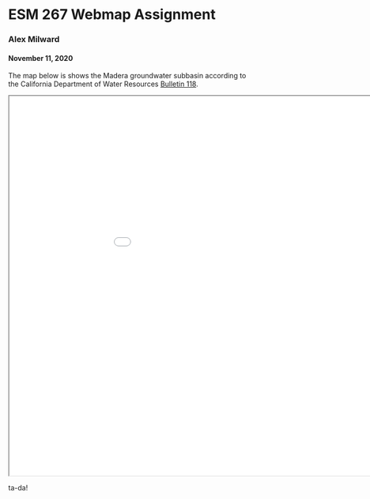 ESM 267 Webmap Assignment
=========================
### Alex Milward
#### November 11, 2020

The map below is shows the Madera groundwater subbasin according to the California Department of Water Resources [Bulletin 118](https://water.ca.gov/Programs/Groundwater-Management/Bulletin-118).

<iframe src="assignment_2/index.html" width=1024 height=768></iframe>

ta-da!
